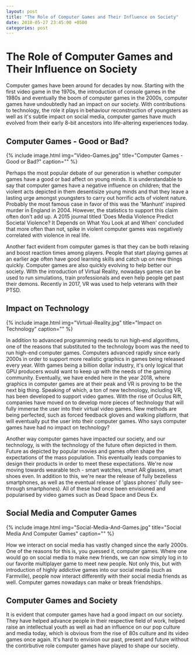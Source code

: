 ```yaml
---
layout: post
title: "The Role of Computer Games and Their Influence on Society"
date: 2018-05-27 23:45:00 +0500
categories: post
---
```

# The Role of Computer Games and Their Influence on Society

Computer games have been around for decades by now. Starting with the first video game in the 1970s, the introduction of console games in the 1980s and eventually the boom of computer games in the 2000s, computer games have undoubtedly had an impact on our society. With contributions to technology, the role it plays in behaviour reconstruction of youngsters as well as it's subtle impact on social media, computer games have much evolved from their early 8-bit ancestors into life-altering experiences today.

## Computer Games - Good or Bad?

{% include image.html
            img="Video-Games.jpg"
            title="Computer Games - Good or Bad?"
            caption="" %}

Perhaps the most popular debate of our generation is whether computer games have a good or bad affect on young minds. It is understandable to say that computer games have a negative influence on children; that the violent acts depicted in them desentisize young minds and that they leave a lasting urge amongst youngsters to carry out horrific acts of violent nature. Probably the most famous case in favor of this was the 'Manhunt' inspired murder in England in 2004. However, the statistics to support this claim often don't add up. A 2015 journal titled 'Does Media Violence Predict Societal Violence? It Depends on What You Look at and When' concluded that more often than not, spike in violent computer games was negatively correlated with violence in real life.

Another fact evident from computer games is that they can be both relaxing and boost reaction times among players. People that start playing games at an earlier age often have good learning skills and catch up on new things quickly. Computer games are also quickly evolving to help better our society. WIth the introduction of Virtual Reality, nowadays games can be used to run simulations, train professionals and even help people get past their demons. Recently in 2017, VR was used to help veterans with their PTSD.

## Impact on Technology

{% include image.html
            img="Virtual-Reality.jpg"
            title="Impact on Technology"
            caption="" %}

In addition to advanced programming needs to run high-end algorithms, one of the reasons that substituted to the technology boom was the need to run high-end computer games. Computers advanced rapidly since early 2000s in order to support more realistic graphics in games being released every year. With games being a billion dollar industry, it's only logical that GPU producers would want to keep up with the needs of the gaming community. Eventually, we have ended here in the year 2018, where graphics in computer games are at their peak and VR is proving to be the next big thing. Speaking of which, a ton of new technology, including VR, has been developed to support video games. With the rise of Oculus Rift, companies have moved on to develop more pieces of technology that will fully immerse the user into their virtual video games. New methods are being perfected, such as forced feedback gloves and walking platform, that will eventually put the user into their computer games. Who says computer games have had no impact on technology?

Another way computer games have impacted our society, and our technology, is with the technology of the future often depicted in them. Future as depicted by popular movies and games often shape the expectations of the mass population. This eventually leads companies to design their products in order to meet these expectations. We're now moving towards wearable tech - smart watches, smart AR glasses, smart shoes even. In addition to this, we're near the release of fully bezelless smartphones, as well as the eventual release of 'glass phones' (fully see-through smartphones). All of these had once been envisioned and popularised by video games such as Dead Space and Deus Ex.

## Social Media and Computer Games

{% include image.html
            img="Social-Media-And-Games.jpg"
            title="Social Media And Computer Games"
            caption="" %}

How we interact on social media has vastly changed since the early 2000s. One of the reasons for this is, you guessed it, computer games. Where one would go on social media to make new friends, we can now simply log in to our favorite multiplayer game to meet new people. Not only this, but with introduction of highly addictive games into our social media (such as Farmville), people now interact differently with their social media friends as well. Computer games nowadays can make or break friendships.

## Computer Games and Society

It is evident that computer games have had a good impact on our society. They have helped advance people in their respective field of work, helped raise an intellectual youth as well as had an influence on our pop culture and media today, which is obvious from the rise of 80s culture and its video games once again. It's hard to envision our past, present and future without the contirbutive role computer games have played to shape our society.
